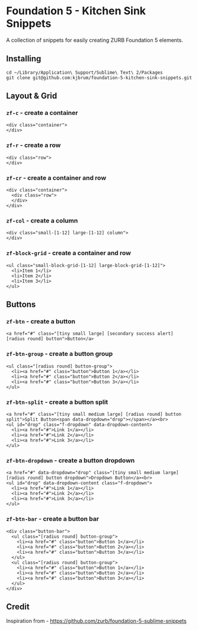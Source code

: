 # Foundation 5 - Kitchen Sink Snippets

A collection of snippets for easily creating ZURB Foundation 5 elements.

## Installing

    cd ~/Library/Application\ Support/Sublime\ Text\ 2/Packages
    git clone git@github.com:kjbrum/foundation-5-kitchen-sink-snippets.git
  
## Layout & Grid

### `zf-c` - create a container

    <div class="container">
    </div>

### `zf-r` - create a row

    <div class="row">
    </div>

### `zf-cr` - create a container and row

    <div class="container">
      <div class="row">
      </div>
    </div>

### `zf-col` - create a column

    <div class="small-[1-12] large-[1-12] column">
    </div>

### `zf-block-grid` - create a container and row

    <ul class="small-block-grid-[1-12] large-block-grid-[1-12]">
      <li>Item 1</li>
      <li>Item 2</li>
      <li>Item 3</li>
    </ul>

##  Buttons

### `zf-btn` - create a button

    <a href="#" class="[tiny small large] [secondary success alert] [radius round] button">Button</a>

### `zf-btn-group` - create a button group

    <ul class="[radius round] button-group">
      <li><a href="#" class="button">Button 1</a></li>
      <li><a href="#" class="button">Button 2</a></li>
      <li><a href="#" class="button">Button 3</a></li>
    </ul>

### `zf-btn-split` - create a button split

    <a href="#" class="[tiny small medium large] [radius round] button split">Split Button<span data-dropdown="drop"></span></a><br>
    <ul id="drop" class="f-dropdown" data-dropdown-content>
      <li><a href="#">Link 1</a></li>
      <li><a href="#">Link 2</a></li>
      <li><a href="#">Link 3</a></li>
    </ul>

### `zf-btn-dropdown` - create a button dropdown

    <a href="#" data-dropdown="drop" class="[tiny small medium large] [radius round] button dropdown">Dropdown Button</a><br>
    <ul id="drop" data-dropdown-content class="f-dropdown">
      <li><a href="#">Link 1</a></li>
      <li><a href="#">Link 2</a></li>
      <li><a href="#">Link 3</a></li>
    </ul>

### `zf-btn-bar` - create a button bar

    <div class="button-bar">
      <ul class="[radius round] button-group">
        <li><a href="#" class="button">Button 1</a></li>
        <li><a href="#" class="button">Button 2</a></li>
        <li><a href="#" class="button">Button 3</a></li>
      </ul>
      <ul class="[radius round] button-group">
        <li><a href="#" class="button">Button 1</a></li>
        <li><a href="#" class="button">Button 2</a></li>
        <li><a href="#" class="button">Button 3</a></li>
      </ul>
    </div>

## Credit
Inspiration from - https://github.com/zurb/foundation-5-sublime-snippets
